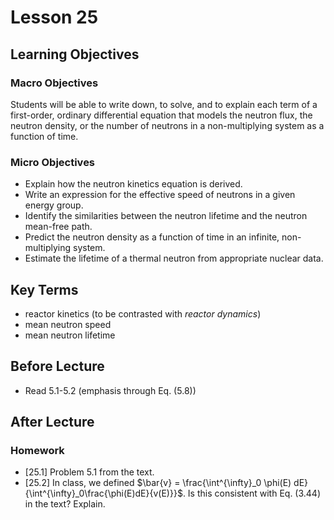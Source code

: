 # Lesson 25

## Learning Objectives

### Macro Objectives

Students will be able to write down, to solve, and to explain each term of a first-order, ordinary differential 
equation that models the neutron flux, the neutron density, or the number of 
neutrons in a non-multiplying system as a function of time.

### Micro Objectives

 - Explain how the neutron kinetics equation is derived.
 - Write an expression for the effective speed of neutrons in a given energy group.
 - Identify the similarities between the neutron lifetime and the neutron mean-free path.
 - Predict the neutron density as a function of time in an infinite, non-multiplying
   system.
 - Estimate the lifetime of a thermal neutron from appropriate nuclear data.

## Key Terms

 - reactor kinetics (to be contrasted with *reactor dynamics*)
 - mean neutron speed
 - mean neutron lifetime

## Before Lecture

  - Read 5.1-5.2 (emphasis through Eq. (5.8))

## After Lecture

### Homework

  - [25.1] Problem 5.1 from the text.
  - [25.2] In class, we defined $\bar{v} = \frac{\int^{\infty}_0 \phi(E) dE}
                {\int^{\infty}_0\frac{\phi(E)dE}{v(E)}}$.  Is this consistent
           with Eq. (3.44) in the text?  Explain.
